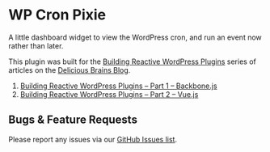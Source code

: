 # WP Cron Pixie

A little dashboard widget to view the WordPress cron, and run an event now rather than later.

This plugin was built for the [Building Reactive WordPress Plugins](https://deliciousbrains.com/building-reactive-wordpress-plugins/) series of articles on the [Delicious Brains Blog](https://deliciousbrains.com/blog/).

1. [Building Reactive WordPress Plugins – Part 1 – Backbone.js](https://deliciousbrains.com/building-reactive-wordpress-plugins-part-1-backbone-js/)
1. [Building Reactive WordPress Plugins – Part 2 – Vue.js](https://deliciousbrains.com/building-reactive-wordpress-plugins-part-2-vue-js/)

## Bugs & Feature Requests
Please report any issues via our [GitHub Issues list](https://github.com/ianmjones/wp-cron-pixie/issues).
